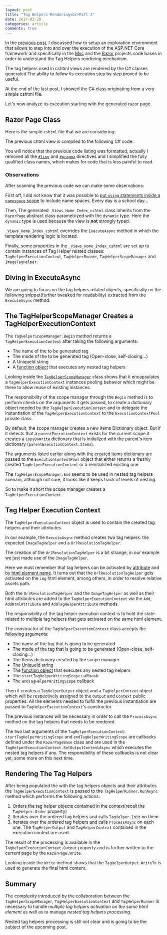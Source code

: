 ```yaml
---
layout: post
title: "Tag Helpers Rendering<br>Part 2"
date: 2017-03-20
categories: article
comments: true
---
```


In the [previous post](http://blog.techdominator.com/article/tag-helpers-rendering-part-1.html), I discussed how to setup an exploration environment that allows to step into and over the execution of the ASP.NET Core framework and specifically in the [Mvc](https://github.com/aspnet/Mvc) and the [Razor](https://github.com/aspnet/Razor) projects code bases in order to understand the Tag Helpers rendering mechanism.

The tag helpers used in cshtml views are rendered by the C# classes generated.The ability to follow its execution step by step proved to be useful. 

At the end of the last post, I showed the C# class originating from a very simple cshtml file.

Let's now analyze its execution starting with the generated razor page.

## Razor Page Class

Here is the simple `cshtml` file that we are considering:
<script src="https://gist.github.com/MissaouiChedy/bd345b998c91668ccb44598a7e9bccee.js"></script>

The previous chtml view is compiled to the following C# code:
<script src="https://gist.github.com/MissaouiChedy/12b20245be6c4830963f612817954ad9.js"></script>

You will notice that the previous code listing was formatted, actually I removed all the [`#line`](https://msdn.microsoft.com/en-us/library/34dk387t.aspx) and [`#pragma`](https://msdn.microsoft.com/en-us/library/x74w198a.aspx) directives and I simplified the fully qualified class names, which makes for code that is less painful to read.

### Observations
After scanning the previous code we can make some observations:

First off, I did not know that it was possible to [put `using` statements inside a `namespace` scope](http://stackoverflow.com/questions/125319/should-using-statements-be-inside-or-outside-the-namespace) to include name spaces. Every day is a school day...

Then, The generated `_Views_Home_Index_cshtml` class inherits from the `RazorPage` abstract class parametrized with the `dynamic` type. Here the `dynamic` type is used because the view is **not** strongly typed.

`_Views_Home_Index_cshtml` overrides the `ExecuteAsync` method in which the template rendering logic is located.

Finally, some properties in the `_Views_Home_Index_cshtml` are set up to contain instances of Tag Helper related classes: `TagHelperExecutionContext`, `TagHelperRunner`, `TagHelperScopeManager` and `ImageTagHelper`.

## Diving in ExecuteAsync

We are going to focus on the tag helpers related objects, specifically on the following snippet(further tweaked for readability) extracted from the `ExecuteAsync` method:
<script src="https://gist.github.com/MissaouiChedy/544206a02ea7f4653f466504c1b771cf.js"></script>

## The TagHelperScopeManager Creates a TagHelperExecutionContext

The `TagHelperScopeManager.Begin` method returns a `TagHelperExecutionContext` after taking the following arguments:
- The name of the to be generated tag
- The mode of the to be generated tag (Open-close, self-closing...)
- A UniqueId string
- A [function object](https://msdn.microsoft.com/en-us/library/bb534960(v=vs.110).aspx) that executes any nested tag helpers

Looking inside the [`TagHelperScopeManager`](https://github.com/aspnet/Razor/blob/dev/src/Microsoft.AspNetCore.Razor.Runtime/Runtime/TagHelpers/TagHelperScopeManager.cs) class shows that it encapsulates a `TagHelperExecutionContext` instances pooling behavior which might be there to allow reuse of existing instances.

The responsibility of the scope manager through the `Begin` method is to perform checks on the arguments it gets passed, to create a dictionary object needed by the `TagHelperExecutionContext` and to delegate the instantiation of the `TagHelperExecutionContext` to the `ExecutionContextPool` private class.

By default, the scope manager creates a new items Dictionary object. But if it detects that a `parentExecutionContext` exists for the current scope it creates a `CopyOnWrite` dictionary that is initialized with the parent's item dictionary (`parentExecutionContext.Items`).

The arguments listed earlier along with the created items dictionary are passed to the `ExecutionContextPool` object that either returns a freshly created `TagHelperExecutionContext` or a reinitialized existing one.

The `TagHelperScopeManager.End` seems to be used in nested tag helpers scenarii, although not sure, it looks like it keeps track of levels of nesting.

So to make it short the scope manager creates a `TagHelperExecutionContext`.

## Tag Helper Execution Context

The `TagHelperExecutionContext` object is used to contain the created tag helpers and their attributes.

In our example, the `ExecuteAsync` method creates two tag helpers: the expected `ImageTagHelper` and a `UrlResolutionTagHelper`.

The creation of the `UrlResolutionTagHelper` is a bit strange, in our example we just made use of the `ImageTagHelper`. 

Here we must remember that tag helpers can be activated by [attribute](http://blog.techdominator.com/article/basic-tag-helpers-creation-cheat-sheet.html#Tag-helper-activated-by-attribute) and by [html element name](http://blog.techdominator.com/article/basic-tag-helpers-creation-cheat-sheet.html#Tag-helper-activated-on-standard-html-element). It turns out that the `UrlResolutionTagHelper` gets activated on the `img` html element, among others, in order to resolve relative assets path.

Both the `UrlResolutionTagHelper` and the `ImageTagHelper` as well as their html attributes are added to the `TagHelperExecutionContext` via the `Add`, `AddHtmlAttribute` and `AddTagHelperAttribute` methods.

The responsibility of the tag helper execution context is to hold the state related to multiple tag helpers that gets activated on the same html element.

The constructor of the `TagHelperExecutionContext` class accepts the following arguments:

- The name of the tag that is going to be generated 
- The mode of the tag that is going to be generated (Open-close, self-closing...)
- The Items dictionary created by the scope manager.
- The UniqueId string
- The [function object](https://msdn.microsoft.com/en-us/library/bb534960(v=vs.110).aspx) that executes any nested tag helpers
- The `startTagHelperWritingScope` callback
- The `endTagHelperWritingScope` callback

Then it creates a `TagHelperOutput` object and a `TagHelperContext` object which will be respectively assigned to the `Output` and `Context` public properties. All the elements needed to fulfill the previous instantiation are passed to `TagHelperExecutionContext`'s constructor.  

The previous instances will be necessary in order to call the `ProcessAsync` method on the tag helpers that needs to be rendered.

The two last arguments of the `TagHelperExecutionContext`: `startTagHelperWritingScope` and `endTagHelperWritingScope` are callbacks defined under the `RazorPageBase` class and are used in the `TagHelperExecutionContext.SetOutputContentAsync` which executes the nested tag helpers if any. The responsibility of these callbacks is not clear yet, some more on this next time.

## Rendering The Tag Helpers

After being populated the with the tag helpers objects and their attributes the `TagHelperExecutionContext` is passed to the `TagHelperRunner.RunAsync` method which performs the following actions:
1. Orders the tag helper objects contained in the context(recall the `TagHelper.Order` property)
2. Iterates over the ordered tag helpers and calls `TagHelper.Init` on them
3. Iterates over the ordered tag helpers and calls `ProcessAsync` on each one. The `TagHelperOutput` and `TagHelperContext` contained in the execution context are used.

The result of the processing is available in the `TagHelperExecutionContext.Output` property and is further written to the current page by the `RazorPage.Write`.

Looking inside the `Write` method shows that the `TagHelperOutput.WriteTo` is used to generate the final html content.

## Summary

The complexity introduced by the collaboration between the `TagHelperScopeManager`, `TagHelperExecutionContext` and `TagHelperRunner` is necessary to handle *multiple tag helpers activation on the same html element* as well as to manage *nested tag helpers processing*.

Nested tag helpers processing is still not clear and is going to be the subject of the upcoming post. 


 







 


